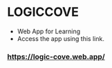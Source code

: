 # LOGICCOVE
- Web App for Learning
- Access the app using this link.
### https://logic-cove.web.app/
